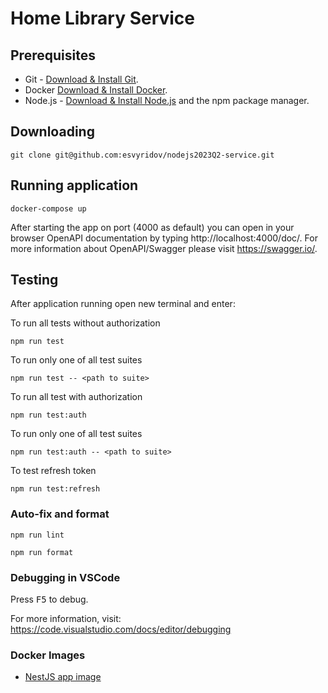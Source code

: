 # Home Library Service

## Prerequisites

- Git - [Download & Install Git](https://git-scm.com/downloads).
- Docker [Download & Install Docker](https://docs.docker.com/engine/install/).
- Node.js - [Download & Install Node.js](https://nodejs.org/en/download/) and the npm package manager.

## Downloading

```
git clone git@github.com:esvyridov/nodejs2023Q2-service.git
```

## Running application

```
docker-compose up
```

After starting the app on port (4000 as default) you can open
in your browser OpenAPI documentation by typing http://localhost:4000/doc/.
For more information about OpenAPI/Swagger please visit https://swagger.io/.

## Testing

After application running open new terminal and enter:

To run all tests without authorization

```
npm run test
```

To run only one of all test suites

```
npm run test -- <path to suite>
```

To run all test with authorization

```
npm run test:auth
```

To run only one of all test suites

```
npm run test:auth -- <path to suite>
```

To test refresh token

```
npm run test:refresh
```

### Auto-fix and format

```
npm run lint
```

```
npm run format
```

### Debugging in VSCode

Press <kbd>F5</kbd> to debug.

For more information, visit: https://code.visualstudio.com/docs/editor/debugging

### Docker Images

- [NestJS app image](https://hub.docker.com/repository/docker/eugenesv1/nodejs2023q2-service-backend/general)
